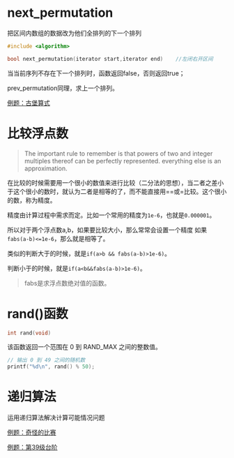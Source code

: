 # next_permutation

把区间内数组的数据改为他们全排列的下一个排列

```c++
#include <algorithm>

bool next_permutation(iterator start,iterator end)    //左闭右开区间
```
当当前序列不存在下一个排列时，函数返回false，否则返回true；

prev_permutation同理，求上一个排列。

[例题：古堡算式](C语言_B组省赛真题/2012年第三届C_B组蓝桥杯省赛真题/02.古堡算式.cpp)

# 比较浮点数

> The important rule to remember is that powers of two and integer multiples thereof can be perfectly represented. everything else is an approximation.

在比较的时候需要用一个很小的数值来进行比较（二分法的思想），当二者之差小于这个很小的数时，就认为二者是相等的了，而不能直接用==或=比较。这个很小的数，称为精度。

精度由计算过程中需求而定。比如一个常用的精度为`1e-6`，也就是`0.000001`。

所以对于两个浮点数a,b，如果要比较大小，那么常常会设置一个精度
如果`fabs(a-b)<=1e-6`，那么就是相等了。 

类似的判断大于的时候，就是`if(a>b && fabs(a-b)>1e-6)`。

判断小于的时候，就是`if(a<b&&fabs(a-b)>1e-6)`。

> fabs是求浮点数绝对值的函数。

# rand()函数

```c
int rand(void)
```

该函数返回一个范围在 0 到 RAND_MAX 之间的整数值。

```c++
// 输出 0 到 49 之间的随机数
printf("%d\n", rand() % 50);
```

# 递归算法

运用递归算法解决计算可能情况问题

[例题：奇怪的比赛](C语言_B组省赛真题\2012年第三届C_B组\04.奇怪的比赛.cpp)

[例题：第39级台阶](C语言_B组省赛真题\2013年第四届C_B组\03.第39级台阶.cpp)
